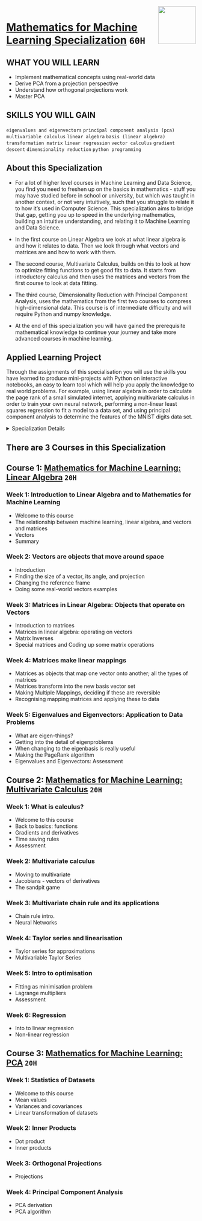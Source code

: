 <img align="right" width="100" height="100" src="https://github.com/cs-MohamedAyman/Coursera-Specializations/blob/master/organizations-logos/imperial%20college%20london.jpg">

# [Mathematics for Machine Learning Specialization](https://www.coursera.org/specializations/mathematics-machine-learning) `60H`

## WHAT YOU WILL LEARN
- Implement mathematical concepts using real-world data
- Derive PCA from a projection perspective
- Understand how orthogonal projections work
- Master PCA

## SKILLS YOU WILL GAIN
`eigenvalues and eigenvectors` `principal component analysis (pca)` `multivariable calculus` `linear algebra` `basis (linear algebra)` `transformation matrix` `linear regression` `vector calculus` `gradient descent` `dimensionality reduction` `python programming`

## About this Specialization
- For a lot of higher level courses in Machine Learning and Data Science, you find you need to freshen up on the basics in mathematics - stuff you may have studied before in school or university, but which was taught in another context, or not very intuitively, such that you struggle to relate it to how it’s used in Computer Science. This specialization aims to bridge that gap, getting you up to speed in the underlying mathematics, building an intuitive understanding, and relating it to Machine Learning and Data Science.

- In the first course on Linear Algebra we look at what linear algebra is and how it relates to data. Then we look through what vectors and matrices are and how to work with them.

- The second course, Multivariate Calculus, builds on this to look at how to optimize fitting functions to get good fits to data. It starts from introductory calculus and then uses the matrices and vectors from the first course to look at data fitting.

- The third course, Dimensionality Reduction with Principal Component Analysis, uses the mathematics from the first two courses to compress high-dimensional data. This course is of intermediate difficulty and will require Python and numpy knowledge.

- At the end of this specialization you will have gained the prerequisite mathematical knowledge to continue your journey and take more advanced courses in machine learning.

## Applied Learning Project
Through the assignments of this specialisation you will use the skills you have learned to produce mini-projects with Python on interactive notebooks, an easy to learn tool which will help you apply the knowledge to real world problems. For example, using linear algebra in order to calculate the page rank of a small simulated internet, applying multivariate calculus in order to train your own neural network, performing a non-linear least squares regression to fit a model to a data set, and using principal component analysis to determine the features of the MNIST digits data set.

<details>
	<summary>Specialization Details</summary>

- In the first course on Linear Algebra we look at what linear algebra is and how it relates to vectors and matrices. Then we look through what vectors and matrices are and how to work with them, including the knotty problem of eigenvalues and eigenvectors, and how to use these to solve problems. Finally we look at how to use these to do fun things with datasets - like how to rotate images of faces and how to extract eigenvectors to look at how the Pagerank algorithm works.

- Since we're aiming at data-driven applications, we'll be implementing some of these ideas in code, not just on pencil and paper. Towards the end of the course, you'll write code blocks and encounter Jupyter notebooks in Python, but don't worry, these will be quite short, focussed on the concepts, and will guide you through if you’ve not coded before. At the end of this course you will have an intuitive understanding of vectors and matrices that will help you bridge the gap into linear algebra problems, and how to apply these concepts to machine learning.

- The second course offers a brief introduction to the multivariate calculus required to build many common machine learning techniques. We start at the very beginning with a refresher on the “rise over run” formulation of a slope, before converting this to the formal definition of the gradient of a function. We then start to build up a set of tools for making calculus easier and faster. Next, we learn how to calculate vectors that point up hill on multidimensional surfaces and even put this into action using an interactive game. We take a look at how we can use calculus to build approximations to functions, as well as helping us to quantify how accurate we should expect those approximations to be. We also spend some time talking about where calculus comes up in the training of neural networks, before finally showing you how it is applied in linear regression models. This course is intended to offer an intuitive understanding of calculus, as well as the language necessary to look concepts up yourselves when you get stuck. Hopefully, without going into too much detail, you’ll still come away with the confidence to dive into some more focused machine learning courses in future.

- This intermediate-level course introduces the mathematical foundations to derive Principal Component Analysis (PCA), a fundamental dimensionality reduction technique. We'll cover some basic statistics of data sets, such as mean values and variances, we'll compute distances and angles between vectors using inner products and derive orthogonal projections of data onto lower-dimensional subspaces. Using all these tools, we'll then derive PCA as a method that minimizes the average squared reconstruction error between data points and their reconstruction.

- At the end of this course, you'll be familiar with important mathematical concepts and you can implement PCA all by yourself. If you’re struggling, you'll find a set of jupyter notebooks that will allow you to explore properties of the techniques and walk you through what you need to do to get on track. If you are already an expert, this course may refresh some of your knowledge. The lectures, examples and exercises require: 
  1. Some ability of abstract thinking 
  2. Good background in linear algebra (e.g., matrix and vector algebra, linear independence, basis) 
  3. Basic background in multivariate calculus (e.g., partial derivatives, basic optimization) 
  4. Basic knowledge in python programming and numpy Disclaimer
- This course is substantially more abstract and requires more programming than the other two courses of the specialization. However, this type of abstract thinking, algebraic manipulation and programming is necessary if you want to understand and develop machine learning algorithms.

</details>

## There are 3 Courses in this Specialization

## Course 1: [Mathematics for Machine Learning: Linear Algebra](https://www.coursera.org/learn/linear-algebra-machine-learning) `20H`

### Week 1: Introduction to Linear Algebra and to Mathematics for Machine Learning
- Welcome to this course
- The relationship between machine learning, linear algebra, and vectors and matrices
- Vectors
- Summary

### Week 2: Vectors are objects that move around space
- Introduction
- Finding the size of a vector, its angle, and projection
- Changing the reference frame
- Doing some real-world vectors examples

### Week 3: Matrices in Linear Algebra: Objects that operate on Vectors
- Introduction to matrices
- Matrices in linear algebra: operating on vectors
- Matrix Inverses
- Special matrices and Coding up some matrix operations

### Week 4: Matrices make linear mappings
- Matrices as objects that map one vector onto another; all the types of matrices
- Matrices transform into the new basis vector set
- Making Multiple Mappings, deciding if these are reversible
- Recognising mapping matrices and applying these to data

### Week 5: Eigenvalues and Eigenvectors: Application to Data Problems
- What are eigen-things?
- Getting into the detail of eigenproblems
- When changing to the eigenbasis is really useful
- Making the PageRank algorithm
- Eigenvalues and Eigenvectors: Assessment

## Course 2: [Mathematics for Machine Learning: Multivariate Calculus](https://www.coursera.org/learn/multivariate-calculus-machine-learning) `20H`

### Week 1: What is calculus?
- Welcome to this course
- Back to basics: functions
- Gradients and derivatives
- Time saving rules
- Assessment

### Week 2: Multivariate calculus
- Moving to multivariate
- Jacobians - vectors of derivatives
- The sandpit game

### Week 3: Multivariate chain rule and its applications
- Chain rule intro.
- Neural Networks

### Week 4: Taylor series and linearisation
- Taylor series for approximations
- Multivariable Taylor Series

### Week 5: Intro to optimisation
- Fitting as minimisation problem
- Lagrange multipliers
- Assessment

### Week 6: Regression
- Into to linear regression
- Non-linear regression

## Course 3: [Mathematics for Machine Learning: PCA](https://www.coursera.org/learn/pca-machine-learning) `20H`

### Week 1: Statistics of Datasets
- Welcome to this course
- Mean values
- Variances and covariances
- Linear transformation of datasets

### Week 2: Inner Products
- Dot product
- Inner products

### Week 3: Orthogonal Projections
- Projections

### Week 4: Principal Component Analysis
- PCA derivation
- PCA algorithm
